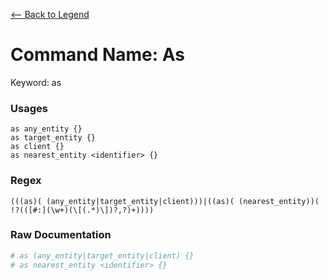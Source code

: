 [<-- Back to Legend](../legend.md)

# Command Name: As
Keyword: as

### Usages
```
as any_entity {}
as target_entity {}
as client {}
as nearest_entity <identifier> {}
```

### Regex
```regexp
(((as)( (any_entity|target_entity|client)))|((as)( (nearest_entity))( !?(([#:](\w+)(\[(.*)\])?,?)+))))
```

### Raw Documentation
```yml
# as (any_entity|target_entity|client) {}
# as nearest_entity <identifier> {}
```
